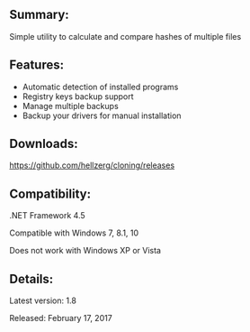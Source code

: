 ## Summary: ##

Simple utility to calculate and compare hashes of multiple files

## Features: ##

* Automatic detection of installed programs
* Registry keys backup support
* Manage multiple backups
* Backup your drivers for manual installation

## Downloads: ##
https://github.com/hellzerg/cloning/releases

## Compatibility: ##

.NET Framework 4.5

Compatible with Windows 7, 8.1, 10

Does not work with Windows XP or Vista

## Details: ##

Latest version: 1.8

Released: February 17, 2017